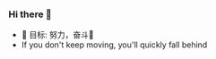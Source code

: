 ### Hi there 👋

- 🔭 目标: 努力，奋斗💪
- If you don't keep moving, you'll quickly fall behind


<!---
# bellacce
bellacce/bellacce is a ✨ special ✨ repository because its `README.md` (this file) appears on your GitHub profile.
You can click the Preview link to take a look at your changes.
--->
